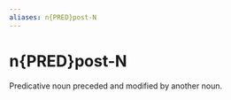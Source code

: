 ```yaml
---
aliases: n{PRED}post-N
---
```

# n{PRED}post-N

Predicative noun preceded and modified by another noun.